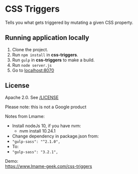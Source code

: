 # CSS Triggers

Tells you what gets triggered by mutating a given CSS property.

## Running application locally

1. Clone the project.
1. Run `npm install` in __css-triggers__.
1. Run `gulp` in __css-triggers__ to make a build.
1. Run `node server.js`
1. Go to [localhost:8070](http://localhost:8070/)

## License

Apache 2.0. See [/LICENSE](/LICENSE)

Please note: this is not a Google product


Notes from Lmame:  
*  Install nodeJs 10, if you have nvm:
    *  nvm install 10.24.1
* Change dependency in package.json from:
* ```"gulp-sass": "^2.1.0",```
* To:
* ```"gulp-sass": "3.2.1",```

Demo:  
https://www.lmame-geek.com/css-triggers
